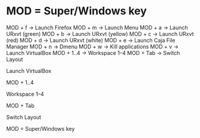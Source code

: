# MOD = Super/Windows key

MOD + f     →  Launch Firefox
MOD + m     →  Launch Menu
MOD + a     →  Launch URxvt (green)
MOD + b     →  Launch URxvt (yellow)
MOD + c     →  Launch URxvt (red)
MOD + d     →  Launch URxvt (white)
MOD + e     →  Launch Caja File Manager
MOD + n     →  Dmenu
MOD + w     →  Kill applications
MOD + v     →  Launch VirtualBox
MOD + 1..4  →  Workspace 1–4
MOD + Tab   →  Switch Layout

Launch VirtualBox

MOD + 1..4

Workspace 1–4

MOD + Tab

Switch Layout

MOD = Super/Windows key
